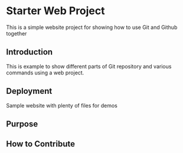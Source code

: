 # Starter Web Project

This is a simple website project for showing how to use Git and Github together

## Introduction

This is example to show different parts of Git repository and various commands using a web project.

## Deployment

Sample website with plenty of files for demos

## Purpose

## How to Contribute